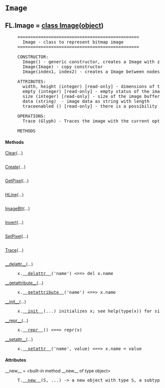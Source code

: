 

<a name="FL.Image"></a>

# `Image`


<dt class="class"><h2><span class="class-name">FL.Image</span> = <a name="FL.Image" href="#FL.Image">class Image</a>(<a href="./__builtin__.html#object">object</a>)</h2></dt><dd class="class"><dd>


<pre class="doc" markdown="0">===============================================
  Image - class to represent bitmap image
===============================================

CONSTRUCTOR:
  Image() - generic constructor, creates a Image with zero coordinates
  Image(Image) - copy constructor
  Image(index1, index2) - creates a Image between nodes index1 and index2

ATTRIBUTES:
  width, height (integer) [read-only] - dimensions of the image
  empty (integer) [read-only] - empty status of the image
  size (integer) [read-only] - size of the image buffer
  data (string)  - image data as string with length
  traceenabled () [read-only] - there is a possibility to trace the image with the Trace command

OPERATIONS:
  Trace (Glyph) - Traces the image with the current option and adds it to the glyph

METHODS</pre>


</dd><h4 class="head-methods">Methods </h4><dl class="function"><dt><a name="Image-Clear" href="#Image-Clear"><span class="function-name">Clear</span></a><span class="argspec">(...)</span></dt><dd>

<pre class="doc" markdown="0"></pre>

</dd></dl>
<dl class="function"><dt><a name="Image-Create" href="#Image-Create"><span class="function-name">Create</span></a><span class="argspec">(...)</span></dt><dd>

<pre class="doc" markdown="0"></pre>

</dd></dl>
<dl class="function"><dt><a name="Image-GetPixel" href="#Image-GetPixel"><span class="function-name">GetPixel</span></a><span class="argspec">(...)</span></dt><dd>

<pre class="doc" markdown="0"></pre>

</dd></dl>
<dl class="function"><dt><a name="Image-HLine" href="#Image-HLine"><span class="function-name">HLine</span></a><span class="argspec">(...)</span></dt><dd>

<pre class="doc" markdown="0"></pre>

</dd></dl>
<dl class="function"><dt><a name="Image-ImageBlt" href="#Image-ImageBlt"><span class="function-name">ImageBlt</span></a><span class="argspec">(...)</span></dt><dd>

<pre class="doc" markdown="0"></pre>

</dd></dl>
<dl class="function"><dt><a name="Image-Invert" href="#Image-Invert"><span class="function-name">Invert</span></a><span class="argspec">(...)</span></dt><dd>

<pre class="doc" markdown="0"></pre>

</dd></dl>
<dl class="function"><dt><a name="Image-SetPixel" href="#Image-SetPixel"><span class="function-name">SetPixel</span></a><span class="argspec">(...)</span></dt><dd>

<pre class="doc" markdown="0"></pre>

</dd></dl>
<dl class="function"><dt><a name="Image-Trace" href="#Image-Trace"><span class="function-name">Trace</span></a><span class="argspec">(...)</span></dt><dd>

<pre class="doc" markdown="0"></pre>

</dd></dl>
<dl class="function"><dt><a name="Image-__delattr__" href="#Image-__delattr__"><span class="function-name">__delattr__</span></a><span class="argspec">(...)</span></dt><dd>

<pre class="doc" markdown="0">x.<a href="#FL.Image-__delattr__">__delattr__</a>('name') <==> del x.name</pre>

</dd></dl>
<dl class="function"><dt><a name="Image-__getattribute__" href="#Image-__getattribute__"><span class="function-name">__getattribute__</span></a><span class="argspec">(...)</span></dt><dd>

<pre class="doc" markdown="0">x.<a href="#FL.Image-__getattribute__">__getattribute__</a>('name') <==> x.name</pre>

</dd></dl>
<dl class="function"><dt><a name="Image-__init__" href="#Image-__init__"><span class="function-name">__init__</span></a><span class="argspec">(...)</span></dt><dd>

<pre class="doc" markdown="0">x.<a href="#FL.Image-__init__">__init__</a>(...) initializes x; see help(type(x)) for signature</pre>

</dd></dl>
<dl class="function"><dt><a name="Image-__repr__" href="#Image-__repr__"><span class="function-name">__repr__</span></a><span class="argspec">(...)</span></dt><dd>

<pre class="doc" markdown="0">x.<a href="#FL.Image-__repr__">__repr__</a>() <==> repr(x)</pre>

</dd></dl>
<dl class="function"><dt><a name="Image-__setattr__" href="#Image-__setattr__"><span class="function-name">__setattr__</span></a><span class="argspec">(...)</span></dt><dd>

<pre class="doc" markdown="0">x.<a href="#FL.Image-__setattr__">__setattr__</a>('name', value) <==> x.name = value</pre>

</dd></dl>

  <h4 class="head-attrs">Attributes </h4><dl><dt><span class="other-name">__new__</span> = &lt;built-in method __new__ of type object&gt;<dd>

<pre class="doc" markdown="0">T.<a href="#FL.Image-__new__">__new__</a>(S, ...) -> a new object with type S, a subtype of T</pre>

</dd></dl>
</dd>
